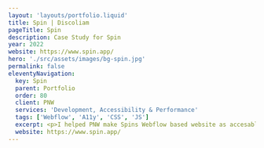 ```yaml
---
layout: 'layouts/portfolio.liquid'
title: Spin | Discoliam
pageTitle: Spin
description: Case Study for Spin
year: 2022
website: https://www.spin.app/
hero: './src/assets/images/bg-spin.jpg'
permalink: false
eleventyNavigation:
  key: Spin
  parent: Portfolio
  order: 80
  client: PNW
  services: 'Development, Accessibility & Performance'
  tags: ['Webflow', 'A11y', 'CSS', 'JS']
  excerpt: <p>I helped PNW make Spins Webflow based website as accesable as possible. This included working with an external auditing team to run though every page, suggest design and UX & improvements, and implement those changes.</p>
  website: https://www.spin.app/
---
```

